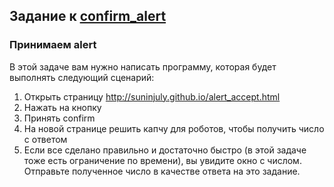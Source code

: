 ## Задание к [confirm_alert](../confirm_alert.py)

### Принимаем alert
 
В этой задаче вам нужно написать программу, которая будет выполнять следующий сценарий:

1) Открыть страницу http://suninjuly.github.io/alert_accept.html
2) Нажать на кнопку
3) Принять confirm
4) На новой странице решить капчу для роботов, чтобы получить число с ответом
5) Если все сделано правильно и достаточно быстро (в этой задаче тоже есть ограничение по времени),
вы увидите окно с числом. Отправьте полученное число в качестве ответа на это задание.
